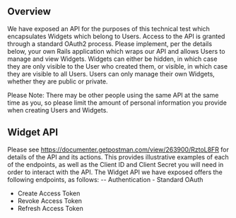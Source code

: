 ## Overview

We have exposed an API for the purposes of this technical test which encapsulates Widgets which belong to
Users. Access to the API is granted through a standard OAuth2 process.
Please implement, per the details below, your own Rails application which wraps our API and allows Users to
manage and view Widgets.
Widgets can either be hidden, in which case they are only visible to the User who created them, or visible, in which
case they are visible to all Users. Users can only manage their own Widgets, whether they are public or private.

Please Note: There may be other people using the same API at the same time as you, so please limit the amount
of personal information you provide when creating Users and Widgets.

## Widget API

Please see https://documenter.getpostman.com/view/263900/RztoL8FR for details of the API and its actions.
This provides illustrative examples of each of the endpoints, as well as the Client ID and Client Secret you will
need in order to interact with the API.
The Widget API we have exposed offers the following endpoints, as follows:
-- Authentication - Standard OAuth
- Create Access Token
- Revoke Access Token
- Refresh Access Token
